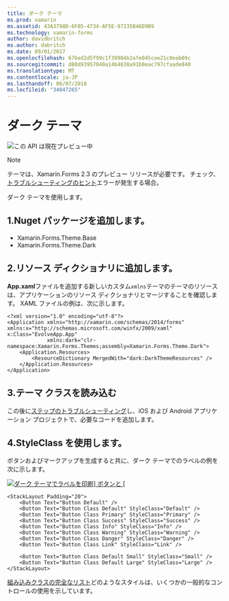 ```yaml
---
title: ダーク テーマ
ms.prod: xamarin
ms.assetid: 43A3798D-6F05-4734-AF5E-97235B46D9B9
ms.technology: xamarin-forms
author: davidbritch
ms.author: dabritch
ms.date: 09/01/2017
ms.openlocfilehash: 676ed2d5f99c1f39904b2afe045cee21c0eab09c
ms.sourcegitcommit: d80d93957040a14b4638a91b0eac797cfaade840
ms.translationtype: MT
ms.contentlocale: ja-JP
ms.lasthandoff: 06/07/2018
ms.locfileid: "34847265"
---
```

# <a name="dark-theme"></a>ダーク テーマ

![](~/media/shared/preview.png "この API は現在プレビュー中")

> [!NOTE]
> テーマは、Xamarin.Forms 2.3 のプレビュー リリースが必要です。 チェック、[トラブルシューティングのヒント](~/xamarin-forms/user-interface/themes/index.md)エラーが発生する場合。

ダーク テーマを使用します。

## <a name="1-add-nuget-packages"></a>1.Nuget パッケージを追加します。

* Xamarin.Forms.Theme.Base
* Xamarin.Forms.Theme.Dark

## <a name="2-add-to-the-resource-dictionary"></a>2.リソース ディクショナリに追加します。

**App.xaml**ファイルを追加する新しいカスタム`xmlns`テーマのテーマのリソースは、アプリケーションのリソース ディクショナリとマージすることを確認します。
XAML ファイルの例は、次に示します。

```xaml
<?xml version="1.0" encoding="utf-8"?>
<Application xmlns="http://xamarin.com/schemas/2014/forms" xmlns:x="http://schemas.microsoft.com/winfx/2009/xaml" x:Class="EvolveApp.App"
             xmlns:dark="clr-namespace:Xamarin.Forms.Themes;assembly=Xamarin.Forms.Theme.Dark">
    <Application.Resources>
        <ResourceDictionary MergedWith="dark:DarkThemeResources" />
    </Application.Resources>
</Application>
```

## <a name="3-load-theme-classes"></a>3.テーマ クラスを読み込む

この後に[ステップのトラブルシューティング](~/xamarin-forms/user-interface/themes/index.md)し、iOS および Android アプリケーション プロジェクトで、必要なコードを追加します。

## <a name="4-use-styleclass"></a>4.StyleClass を使用します。

ボタンおよびマークアップを生成すると共に、ダーク テーマでのラベルの例を次に示します。

[![](dark-images/dark-theme-sml.png "ダーク テーマでラベルを印刷] ボタンと [")](dark-images/dark-theme.png#lightbox "] ボタンし、[ダーク テーマでのラベル")

```xaml
<StackLayout Padding="20">
    <Button Text="Button Default" />
    <Button Text="Button Class Default" StyleClass="Default" />
    <Button Text="Button Class Primary" StyleClass="Primary" />
    <Button Text="Button Class Success" StyleClass="Success" />
    <Button Text="Button Class Info" StyleClass="Info" />
    <Button Text="Button Class Warning" StyleClass="Warning" />
    <Button Text="Button Class Danger" StyleClass="Danger" />
    <Button Text="Button Class Link" StyleClass="Link" />

    <Button Text="Button Class Default Small" StyleClass="Small" />
    <Button Text="Button Class Default Large" StyleClass="Large" />
</StackLayout>
```

[組み込みクラスの完全なリスト](~/xamarin-forms/user-interface/themes/index.md)どのようなスタイルは、いくつかの一般的なコントロールの使用を示しています。

